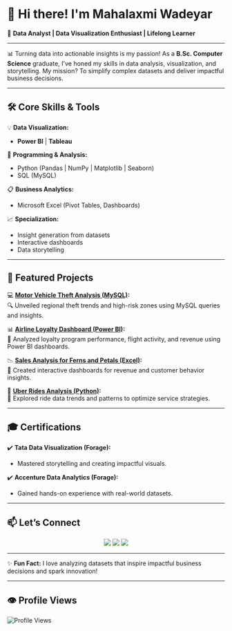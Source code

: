 # 👋 Hi there! I'm Mahalaxmi Wadeyar  

🌟 **Data Analyst | Data Visualization Enthusiast | Lifelong Learner**

---

📊 Turning data into actionable insights is my passion! As a **B.Sc. Computer Science** graduate, I've honed my skills in data analysis, visualization, and storytelling. My mission? To simplify complex datasets and deliver impactful business decisions.

---

## 🛠️ Core Skills & Tools  

💡 **Data Visualization:**  
- **Power BI** | **Tableau**

🧠 **Programming & Analysis:**  
- Python (Pandas | NumPy | Matplotlib | Seaborn)  
- SQL (MySQL)

📋 **Business Analytics:**  
- Microsoft Excel (Pivot Tables, Dashboards)  

📈 **Specialization:**  
- Insight generation from datasets  
- Interactive dashboards  
- Data storytelling  

---

## 🚀 Featured Projects  

💻 **[Motor Vehicle Theft Analysis (MySQL)](https://github.com/mahalaxmi111/Motor-Vehicle-Theft-Analysis-MYSQL):**  
🔍 Unveiled regional theft trends and high-risk zones using MySQL queries and insights.  

📊 **[Airline Loyalty Dashboard (Power BI)](https://github.com/mahalaxmi111/Power-bI-Airline-Loyalty-Program):**  
🛫 Analyzed loyalty program performance, flight activity, and revenue using Power BI dashboards.  

📉 **[Sales Analysis for Ferns and Petals (Excel)](https://github.com/mahalaxmi111/FNP_excel):**  
🌼 Created interactive dashboards for revenue and customer behavior insights.  

📌 **[Uber Rides Analysis (Python)](https://github.com/mahalaxmi111/Uber-Rides-PYTH):**  
🚕 Explored ride data trends and patterns to optimize service strategies.  

---

## 🎓 Certifications  

✔️ **Tata Data Visualization (Forage):**  
- Mastered storytelling and creating impactful visuals.  

✔️ **Accenture Data Analytics (Forage):**  
- Gained hands-on experience with real-world datasets.  

---

## 📫 Let’s Connect  

<p align="center">
  <a href="mailto:mahalaxmi.wadeyar@gmail.com"><img src="https://img.shields.io/badge/-Email-D14836?style=for-the-badge&logo=gmail&logoColor=white"></a>
  <a href="https://github.com/mahalaxmi111"><img src="https://img.shields.io/badge/-GitHub-181717?style=for-the-badge&logo=github&logoColor=white"></a>
  <a href="https://www.linkedin.com/in/mahalaxmi-wadeyar-63b167222/"><img src="https://img.shields.io/badge/-LinkedIn-0077B5?style=for-the-badge&logo=linkedin&logoColor=white"></a>
</p>

---

✨ **Fun Fact:** I love analyzing datasets that inspire impactful business decisions and spark innovation!  

---

## 👁️ Profile Views

![Profile Views](https://komarev.com/ghpvc/?username=mahalaxmi111)
